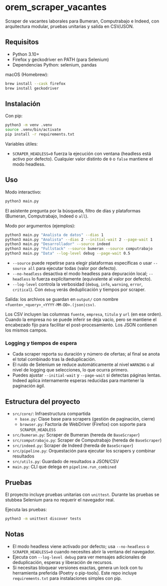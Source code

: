 
# orem_scraper_vacantes

Scraper de vacantes laborales para Bumeran, Computrabajo e Indeed, con arquitectura modular, pruebas unitarias y salida en CSV/JSON.

## Requisitos

- Python 3.10+
- Firefox y geckodriver en PATH (para Selenium)
- Dependencias Python: selenium, pandas

macOS (Homebrew):

```bash
brew install --cask firefox
brew install geckodriver
```

## Instalación

Con pip:

```bash
python3 -m venv .venv
source .venv/bin/activate
pip install -r requirements.txt
```

Variables útiles:

- `SCRAPER_HEADLESS=0` fuerza la ejecución con ventana (headless está activo por defecto). Cualquier valor distinto de `0` o `false` mantiene el modo headless.

## Uso

Modo interactivo:

```bash
python3 main.py
```

El asistente pregunta por la búsqueda, filtro de días y plataformas (Bumeran, Computrabajo, Indeed o `all`).

Modo por argumentos (ejemplos):

```bash
python3 main.py "Analista de datos" --dias 1
python3 main.py "Analista" --dias 2 --initial-wait 2 --page-wait 1
python3 main.py "Desarrollador" --source indeed
python3 main.py "Fullstack" --source bumeran --source computrabajo
python3 main.py "Data" --log-level debug --page-wait 0.5
```

- `--source` puede repetirse para elegir plataformas específicas o usar `--source all` para ejecutar todas (valor por defecto).
- `--no-headless` desactiva el modo headless para depuración local; `--headless` lo fuerza explícitamente (equivalente al valor por defecto).
- `--log-level` controla la verbosidad (`debug`, `info`, `warning`, `error`, `critical`). Con `debug` verás deduplicación y tiempos por scraper.

Salida: los archivos se guardan en `output/` con nombre `<fuente>_<query>_<YYYY-MM-DD>.(json|csv)`.

Los CSV incluyen las columnas `fuente`, `empresa`, `titulo` y `url` (en ese orden). Cuando la empresa no se puede inferir se deja vacío, pero se mantiene el encabezado fijo para facilitar el post-procesamiento. Los JSON contienen los mismos campos.

### Logging y tiempos de espera

- Cada scraper reporta su duración y número de ofertas; al final se anota el total combinado tras la deduplicación.
- El ruido de Selenium se reduce automáticamente al nivel `WARNING` o al nivel de logging que selecciones, lo que ocurra primero.
- Puedes ajustar `--initial-wait` y `--page-wait` si detectas páginas lentas. Indeed aplica internamente esperas reducidas para mantener la paginación ágil.

## Estructura del proyecto

- `src/core/`: Infraestructura compartida
	- `base.py`: Clase base para scrapers (gestión de paginación, cierre)
	- `browser.py`: Factoría de WebDriver (Firefox) con soporte para `SCRAPER_HEADLESS`
- `src/bumeran.py`: Scraper de Bumeran (hereda de `BaseScraper`)
- `src/computrabajo.py`: Scraper de Computrabajo (hereda de `BaseScraper`)
- `src/indeed.py`: Scraper de Indeed (hereda de `BaseScraper`)
- `src/pipeline.py`: Orquestación para ejecutar los scrapers y combinar resultados
- `src/utils.py`: Guardado de resultados a JSON/CSV
- `main.py`: CLI que delega en `pipeline.run_combined`

## Pruebas

El proyecto incluye pruebas unitarias con `unittest`. Durante las pruebas se stubbea Selenium para no requerir el navegador real.

Ejecuta las pruebas:

```bash
python3 -m unittest discover tests
```

## Notas

- El modo headless viene activado por defecto; usa `--no-headless` o `SCRAPER_HEADLESS=0` cuando necesites abrir la ventana del navegador.
- Ejecuta con `--log-level debug` para ver mensajes adicionales de deduplicación, esperas y liberación de recursos.
- Si necesitas bloquear versiones exactas, genera un lock con tu herramienta preferida (Poetry o pip-tools). Este repo incluye `requirements.txt` para instalaciones simples con pip.
